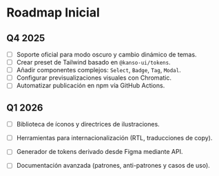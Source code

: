 # Roadmap Inicial

## Q4 2025

- [ ] Soporte oficial para modo oscuro y cambio dinámico de temas.
- [ ] Crear preset de Tailwind basado en `@kanso-ui/tokens`.
- [ ] Añadir componentes complejos: `Select`, `Badge`, `Tag`, `Modal`.
- [ ] Configurar previsualizaciones visuales con Chromatic.
- [ ] Automatizar publicación en npm vía GitHub Actions.

## Q1 2026

- [ ] Biblioteca de íconos y directrices de ilustraciones.
- [ ] Herramientas para internacionalización (RTL, traducciones de copy).
- [ ] Generador de tokens derivado desde Figma mediante API.
- [ ] Documentación avanzada (patrones, anti-patrones y casos de uso).


